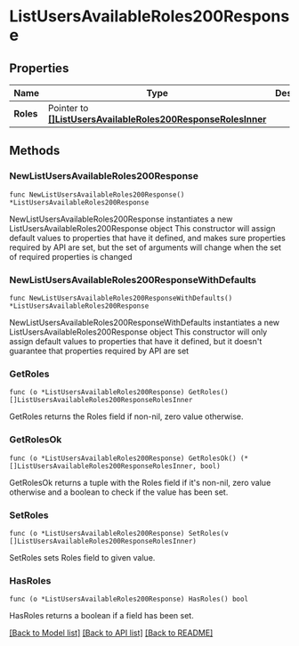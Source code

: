 # ListUsersAvailableRoles200Response

## Properties

Name | Type | Description | Notes
------------ | ------------- | ------------- | -------------
**Roles** | Pointer to [**[]ListUsersAvailableRoles200ResponseRolesInner**](ListUsersAvailableRoles200ResponseRolesInner.md) |  | [optional] 

## Methods

### NewListUsersAvailableRoles200Response

`func NewListUsersAvailableRoles200Response() *ListUsersAvailableRoles200Response`

NewListUsersAvailableRoles200Response instantiates a new ListUsersAvailableRoles200Response object
This constructor will assign default values to properties that have it defined,
and makes sure properties required by API are set, but the set of arguments
will change when the set of required properties is changed

### NewListUsersAvailableRoles200ResponseWithDefaults

`func NewListUsersAvailableRoles200ResponseWithDefaults() *ListUsersAvailableRoles200Response`

NewListUsersAvailableRoles200ResponseWithDefaults instantiates a new ListUsersAvailableRoles200Response object
This constructor will only assign default values to properties that have it defined,
but it doesn't guarantee that properties required by API are set

### GetRoles

`func (o *ListUsersAvailableRoles200Response) GetRoles() []ListUsersAvailableRoles200ResponseRolesInner`

GetRoles returns the Roles field if non-nil, zero value otherwise.

### GetRolesOk

`func (o *ListUsersAvailableRoles200Response) GetRolesOk() (*[]ListUsersAvailableRoles200ResponseRolesInner, bool)`

GetRolesOk returns a tuple with the Roles field if it's non-nil, zero value otherwise
and a boolean to check if the value has been set.

### SetRoles

`func (o *ListUsersAvailableRoles200Response) SetRoles(v []ListUsersAvailableRoles200ResponseRolesInner)`

SetRoles sets Roles field to given value.

### HasRoles

`func (o *ListUsersAvailableRoles200Response) HasRoles() bool`

HasRoles returns a boolean if a field has been set.


[[Back to Model list]](../README.md#documentation-for-models) [[Back to API list]](../README.md#documentation-for-api-endpoints) [[Back to README]](../README.md)


